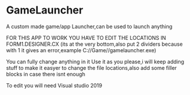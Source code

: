 # GameLauncher
A custom made game/app Launcher,can be used to launch anything

FOR THIS APP TO WORK YOU HAVE TO EDIT THE LOCATIONS IN FORM1.DESIGNER.CX (its at the very bottom,also put 2 dividers because with 1 it gives an error,example C://Game//gamelauncher.exe)

You can fully change anything in it
Use it as you please,i will keep adding stuff to make it easyer to change the file locations,also add some filler blocks in case there isnt enough

To edit you will need Visual studio 2019
